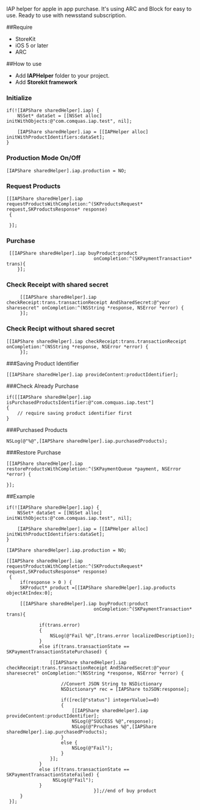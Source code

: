 IAP helper for apple in app purchase. It's using ARC and Block for easy to use. Ready to use with newsstand subscription.

##Require

* StoreKit
* iOS 5 or later
* ARC

##How to use

* Add **IAPHelper** folder to your project.
* Add **Storekit framework**

### Initialize

	if(![IAPShare sharedHelper].iap) {
        NSSet* dataSet = [[NSSet alloc] initWithObjects:@"com.comquas.iap.test", nil];
        
        [IAPShare sharedHelper].iap = [[IAPHelper alloc] initWithProductIdentifiers:dataSet];
    }
    
### Production Mode On/Off

	[IAPShare sharedHelper].iap.production = NO;
	
### Request Products

	[[IAPShare sharedHelper].iap requestProductsWithCompletion:^(SKProductsRequest* request,SKProductsResponse* response)
     {
     
     }];
	
### Purchase

	 [[IAPShare sharedHelper].iap buyProduct:product
                                    onCompletion:^(SKPaymentTransaction* trans){
		}];
		
### Check Receipt with shared secret 

		 [[IAPShare sharedHelper].iap checkReceipt:trans.transactionReceipt AndSharedSecret:@"your sharesecret" onCompletion:^(NSString *response, NSError *error) {
		 }];
		 
### Check Recipt without shared secret
	
	[[IAPShare sharedHelper].iap checkReceipt:trans.transactionReceipt onCompletion:^(NSString *response, NSError *error) {
		 }];
		
###Saving Product Identifier

	[[IAPShare sharedHelper].iap provideContent:productIdentifier];
	
###Check Already Purchase

	if([[IAPShare sharedHelper].iap isPurchasedProductsIdentifier:@"com.comquas.iap.test"]
	{
		// require saving product identifier first
	}	
                            
###Purchased Products

	NSLog(@"%@",[IAPShare sharedHelper].iap.purchasedProducts);
	
###Restore Purchase

	[[IAPShare sharedHelper].iap restoreProductsWithCompletion:^(SKPaymentQueue *payment, NSError *error) {
                        
	}];
                            
##Example

	if(![IAPShare sharedHelper].iap) {
        NSSet* dataSet = [[NSSet alloc] initWithObjects:@"com.comquas.iap.test", nil];
        
        [IAPShare sharedHelper].iap = [[IAPHelper alloc] initWithProductIdentifiers:dataSet];
    }
    
	[IAPShare sharedHelper].iap.production = NO;
	    
    [[IAPShare sharedHelper].iap requestProductsWithCompletion:^(SKProductsRequest* request,SKProductsResponse* response)
     {
         if(response > 0 ) {
         SKProduct* product =[[IAPShare sharedHelper].iap.products objectAtIndex:0];
         
         [[IAPShare sharedHelper].iap buyProduct:product
                                    onCompletion:^(SKPaymentTransaction* trans){
                         
                if(trans.error)
                {
                    NSLog(@"Fail %@",[trans.error localizedDescription]);
                }
                else if(trans.transactionState == SKPaymentTransactionStatePurchased) {

                    [[IAPShare sharedHelper].iap checkReceipt:trans.transactionReceipt AndSharedSecret:@"your sharesecret" onCompletion:^(NSString *response, NSError *error) {

                        //Convert JSON String to NSDictionary
                        NSDictionary* rec = [IAPShare toJSON:response];
                        
                        if([rec[@"status"] integerValue]==0)
                        {
	                        [[IAPShare sharedHelper].iap provideContent:productIdentifier];
                            NSLog(@"SUCCESS %@",response);
                            NSLog(@"Pruchases %@",[IAPShare sharedHelper].iap.purchasedProducts);
                        }
                        else {
                            NSLog(@"Fail");
                        }
                    }];
                }
                else if(trans.transactionState == SKPaymentTransactionStateFailed) {
                     NSLog(@"Fail");
                }
                                    }];//end of buy product
         }
     }];